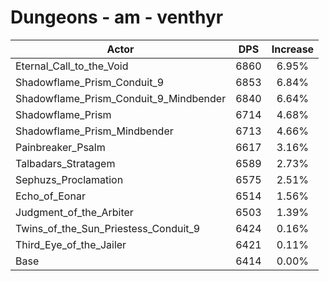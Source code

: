 # Dungeons - am - venthyr
| Actor | DPS | Increase |
|---|:---:|:---:|
|Eternal_Call_to_the_Void|6860|6.95%|
|Shadowflame_Prism_Conduit_9|6853|6.84%|
|Shadowflame_Prism_Conduit_9_Mindbender|6840|6.64%|
|Shadowflame_Prism|6714|4.68%|
|Shadowflame_Prism_Mindbender|6713|4.66%|
|Painbreaker_Psalm|6617|3.16%|
|Talbadars_Stratagem|6589|2.73%|
|Sephuzs_Proclamation|6575|2.51%|
|Echo_of_Eonar|6514|1.56%|
|Judgment_of_the_Arbiter|6503|1.39%|
|Twins_of_the_Sun_Priestess_Conduit_9|6424|0.16%|
|Third_Eye_of_the_Jailer|6421|0.11%|
|Base|6414|0.00%|
